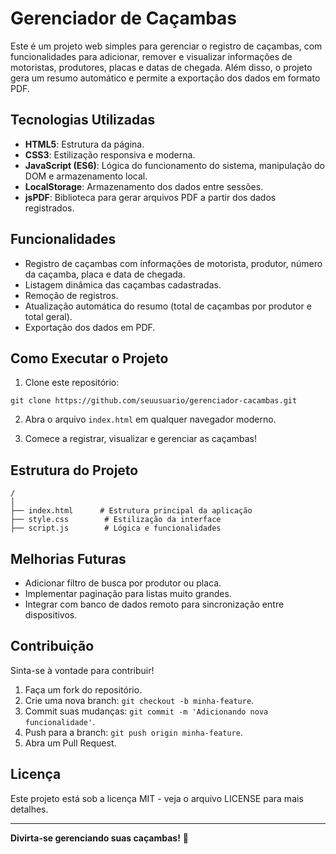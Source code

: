 # Gerenciador de Caçambas

Este é um projeto web simples para gerenciar o registro de caçambas, com funcionalidades para adicionar, remover e visualizar informações de motoristas, produtores, placas e datas de chegada. Além disso, o projeto gera um resumo automático e permite a exportação dos dados em formato PDF.

## Tecnologias Utilizadas

- **HTML5**: Estrutura da página.
- **CSS3**: Estilização responsiva e moderna.
- **JavaScript (ES6)**: Lógica do funcionamento do sistema, manipulação do DOM e armazenamento local.
- **LocalStorage**: Armazenamento dos dados entre sessões.
- **jsPDF**: Biblioteca para gerar arquivos PDF a partir dos dados registrados.

## Funcionalidades

- Registro de caçambas com informações de motorista, produtor, número da caçamba, placa e data de chegada.
- Listagem dinâmica das caçambas cadastradas.
- Remoção de registros.
- Atualização automática do resumo (total de caçambas por produtor e total geral).
- Exportação dos dados em PDF.

## Como Executar o Projeto

1. Clone este repositório:

```
git clone https://github.com/seuusuario/gerenciador-cacambas.git
```

2. Abra o arquivo `index.html` em qualquer navegador moderno.

3. Comece a registrar, visualizar e gerenciar as caçambas!

## Estrutura do Projeto

```
/
│
├── index.html      # Estrutura principal da aplicação
├── style.css        # Estilização da interface
├── script.js        # Lógica e funcionalidades
```

## Melhorias Futuras

- Adicionar filtro de busca por produtor ou placa.
- Implementar paginação para listas muito grandes.
- Integrar com banco de dados remoto para sincronização entre dispositivos.

## Contribuição

Sinta-se à vontade para contribuir!

1. Faça um fork do repositório.
2. Crie uma nova branch: `git checkout -b minha-feature`.
3. Commit suas mudanças: `git commit -m 'Adicionando nova funcionalidade'`.
4. Push para a branch: `git push origin minha-feature`.
5. Abra um Pull Request.

## Licença

Este projeto está sob a licença MIT - veja o arquivo LICENSE para mais detalhes.

---

**Divirta-se gerenciando suas caçambas!** 🚛

